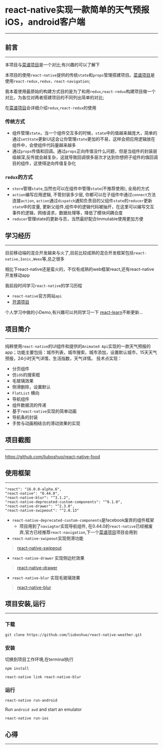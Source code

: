 # react-native实现一款简单的天气预报iOS，android客户端
***
## 前言
***
本项目与[菜谱项目](https://github.com/liuboshuo/react-native-food)是一个对比;有兴趣的可以了解下

本项目的使用```react-native```提供的传统```state```和```props```管理搭建项目。[菜谱项目](https://github.com/liuboshuo/react-native-food)是使用```react-redux,redux，react-navigation```;

我本着使用最原始的构建方式目的是为了和用```redux```,```react-redux```构建项目做一个对比，为各位对两者搭建项目的不同列出简单的对比;

在[菜谱项目](https://github.com/liuboshuo/react-native-food)会详细介绍```redux```,```react-redux```的使用

### 传统方式
* 组件管理```state```，当一个组件交互多的时候，```state```中的值越来越庞大，简单的通过```setState```更新UI这会让你管理```state```更加的不易，这样会把应用逻辑放在组件中，会使组件代码量越来越多
* 通过```props```传值和回调。通过```props```正向传值没什么问题，但是当组件的封装层级越深,反传就会越复杂，这就导致回调很多层次才达到你想把子组件的值回调目的组件，这使得逆向传值复杂化

### ```redux```的方式
* ```store```管理```state```,当然也可以在组件中管理```state```(不推荐使用), 全局的方式
* ```action```编写应用逻辑, 不管封装多少层, 你都可以在子组件中通过```connect```方法连接```action```, ```action```通过```dispatch```通知负责目的父组件```state```的```reducer```更新```state```中的变量, 更新父组件,组件中的逻辑代码被抽开，在这里可以编写交互事件的逻辑，网络请求，数据处理等，降低了模块间耦合度
* ```reducer```管理state的更新与否，当然最好配合Immutable使用更加方便

## 学习经历
***
目前移动端的混合开发越来与火了,目前比较成熟的混合开发框架包括```react-native,Ionic,Weex```等,总之很多

相比下react-native还是蛮火的，不仅有成熟的web框架react,还有react-native开发移动app

我前段时间学习```react-native```的学习历程
* ```react-native```官方网站```api```
* [开源项目](http://www.jianshu.com/p/470606826b12)


个人学习中做的小Demo,有兴趣可以共同学习一下
[react-learn](https://github.com/liuboshuo/react-learn)不断更新...


## 项目简介
***
纯粹使用```react-native```的UI组件和提供的```Animated Api```实现的一款天气预报的app；功能主要包括：城市列表，城市搜索，城市添加，设置默认城市，15天天气预报，24小时天气详情，生活指数，天气详情。
技术点实现：
* 分页组件
* 仿```iOS```的搜索框
* 毛玻璃效果
* 侧滑删除，设置默认
* ```FlatList``` 横向
* 导航组件
* 组件数据流的传递
* 基于```react-native```实现的简单动画
* 导航条的封装
* 手势与动画相结合的滑动效果的实现


## 项目截图
***
https://github.com/liuboshuo/react-native-food


## 使用框架
***
```
"react": "16.0.0-alpha.6",
"react-native": "0.44.0",
"react-native-blur": "^3.1.2",
"react-native-deprecated-custom-components": "^0.1.0",
"react-native-drawer": "^2.3.0",
"react-native-swipeout": "^2.0.13"

```
* ```react-native-deprecated-custom-components```是facebook废弃的组件框架
  * 项目用到了```naviagtor```实现导航组件, 在0.44.0的```react-native```已经被废弃,官方已经推荐```react-navigation```,下一个[菜谱项目](https://github.com/liuboshuo/react-native-food)项目会用到
* ```react-native-swipeout```实现侧滑功能
> [react-native-swipeout](https://github.com/root-two/react-native-drawer)

* ```react-native-drawer``` 实现侧边栏效果
> [react-native-drawer](https://github.com/root-two/react-native-drawer)

* ```react-native-blur``` 实现毛玻璃效果
> [react-native-blur](https://github.com/react-native-community/react-native-blur)

## 项目安装,运行
***
### 下载

```
git clone https://github.com/liuboshuo/react-native-weather.git
```

### 安装

切换到项目工作环境,在terminal执行

```
npm install

react-native link react-native-blur

```

### 运行

```
react-native run-android
```

Run ```android avd``` and start an emulator
```
react-native run-ios

```

## 心得
***
